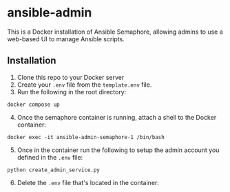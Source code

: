 # ansible-admin

This is a Docker installation of Ansible Semaphore, allowing admins to use a web-based UI to manage Ansible scripts. 

## Installation
1) Clone this repo to your Docker server
2) Create your `.env` file from the `template.env` file.
3) Run the following in the root directory:
```
docker compose up
```
4) Once the semaphore container is running, attach a shell to the Docker container:
```
docker exec -it ansible-admin-semaphore-1 /bin/bash
```
5) Once in the container run the following to setup the admin account you defined in the `.env` file:
```
python create_admin_service.py
```
6) Delete the `.env` file that's located in the container:
```
